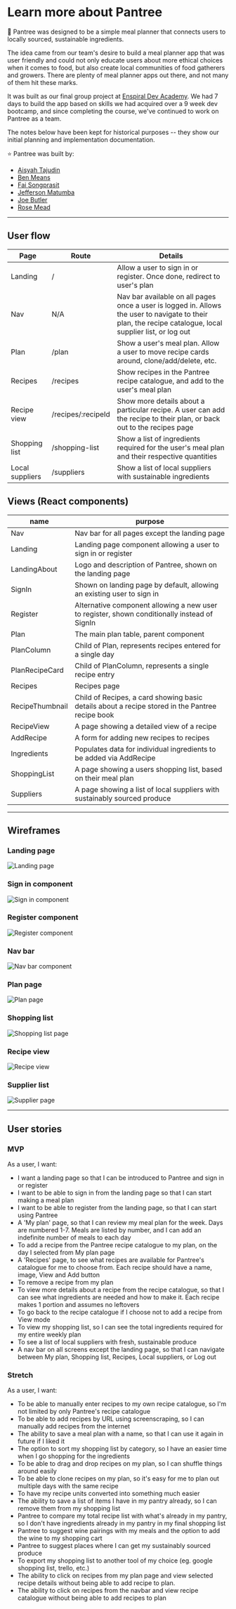 # Learn more about Pantree

🌱 Pantree was designed to be a simple meal planner that connects users to locally sourced, sustainable ingredients.

The idea came from our team's desire to build a meal planner app that was user friendly and could not only educate users about more ethical choices when it comes to food, but also create local communities of food gatherers and growers. There are plenty of meal planner apps out there, and not many of them hit these marks.

It was built as our final group project at [Enspiral Dev Academy](https://devacademy.co.nz/). We had 7 days to build the app based on skills we had acquired over a 9 week dev bootcamp, and since completing the course, we've continued to work on Pantree as a team.

The notes below have been kept for historical purposes -- they show our initial planning and implementation documentation.

⭐ Pantree was built by:

- [Aisyah Tajudin](https://github.com/aisyah-t)
- [Ben Means](https://github.com/benjamin-means)
- [Fai Songprasit](https://github.com/fai-songprasit)
- [Jefferson Matumba](https://github.com/JeffersonMat)
- [Joe Butler](https://github.com/joe-butler-dev)
- [Rose Mead](https://github.com/rose-mead)

---

## User flow

| Page | Route | Details |
| --- | --- | --- |
| Landing | / | Allow a user to sign in or register. Once done, redirect to user's plan |
| Nav | N/A | Nav bar available on all pages once a user is logged in. Allows the user to navigate to their plan, the recipe catalogue, local supplier list, or log out |
| Plan | /plan | Show a user's meal plan. Allow a user to move recipe cards around, clone/add/delete, etc. |
| Recipes | /recipes | Show recipes in the Pantree recipe catalogue, and add to the user's meal plan |
| Recipe view | /recipes/:recipeId | Show more details about a particular recipe. A user can add the recipe to their plan, or back out to the recipes page |
| Shopping list | /shopping-list | Show a list of ingredients required for the user's meal plan and their respective quantities |
| Local suppliers | /suppliers | Show a list of local suppliers with sustainable ingredients |

## Views (React components)

| name | purpose |
| --- | --- |
| Nav | Nav bar for all pages except the landing page |
| Landing | Landing page component allowing a user to sign in or register |
| LandingAbout | Logo and description of Pantree, shown on the landing page |
| SignIn | Shown on landing page by default, allowing an existing user to sign in |
| Register | Alternative component allowing a new user to register, shown conditionally instead of SignIn |
| Plan | The main plan table, parent component |
| PlanColumn | Child of Plan, represents recipes entered for a single day |
| PlanRecipeCard | Child of PlanColumn, represents a single recipe entry |
| Recipes | Recipes page |
| RecipeThumbnail | Child of Recipes, a card showing basic details about a recipe stored in the Pantree recipe book |
| RecipeView | A page showing a detailed view of a recipe |
| AddRecipe | A form for adding new recipes to recipes |
| Ingredients | Populates data for individual ingredients to be added via AddRecipe |
| ShoppingList | A page showing a users shopping list, based on their meal plan |
| Suppliers | A page showing a list of local suppliers with sustainably sourced produce |

---

## Wireframes

### Landing page

![Landing page](/project/images/landing_page.jpg 'Landing page')

### Sign in component

![Sign in component](/project/images/signin_component.jpg 'Sign in component')

### Register component

![Register component](/project/images/register_component.jpg 'Register component')

### Nav bar

![Nav bar component](/project/images/navbar.jpg 'Nav bar')

### Plan page

![Plan page](/project/images/plan.jpg 'Plan page')

### Shopping list

![Shopping list page](/project/images/shopping_list.jpg 'Shopping list page')

### Recipe view

![Recipe view](/project/images/view_recipe.jpg 'Recipe view')

### Supplier list

![Supplier page](/project/images/supplier_list.jpg 'Supplier page')

---

## User stories

### MVP

As a user, I want:

- I want a landing page so that I can be introduced to Pantree and sign in or register
- I want to be able to sign in from the landing page so that I can start making a meal plan
- I want to be able to register from the landing page, so that I can start using Pantree
- A 'My plan' page, so that I can review my meal plan for the week. Days are numbered 1-7. Meals are listed by number, and I can add an indefinite number of meals to each day
- To add a recipe from the Pantree recipe catalogue to my plan, on the day I selected from My plan page
- A 'Recipes' page, to see what recipes are available for Pantree's catalogue for me to choose from. Each recipe should have a name, image, View and Add button
- To remove a recipe from my plan
- To view more details about a recipe from the recipe catalogue, so that I can see what ingredients are needed and how to make it. Each recipe makes 1 portion and assumes no leftovers
- To go back to the recipe catalogue if I choose not to add a recipe from View mode
- To view my shopping list, so I can see the total ingredients required for my entire weekly plan
- To see a list of local suppliers with fresh, sustainable produce
- A nav bar on all screens except the landing page, so that I can navigate between My plan, Shopping list, Recipes, Local suppliers, or Log out

### Stretch

As a user, I want:

- To be able to manually enter recipes to my own recipe catalogue, so I'm not limited by only Pantree's recipe catalogue
- To be able to add recipes by URL using screenscraping, so I can manually add recipes from the internet
- The ability to save a meal plan with a name, so that I can use it again in future if I liked it
- The option to sort my shopping list by category, so I have an easier time when I go shopping for the ingredients
- To be able to drag and drop recipes on my plan, so I can shuffle things around easily
- To be able to clone recipes on my plan, so it's easy for me to plan out multiple days with the same recipe
- To have my recipe units converted into something much easier
- The ability to save a list of items I have in my pantry already, so I can remove them from my shopping list
- Pantree to compare my total recipe list with what's already in my pantry, so I don't have ingredients already in my pantry in my final shopping list
- Pantree to suggest wine pairings with my meals and the option to add the wine to my shopping cart
- Pantree to suggest places where I can get my sustainably sourced produce
- To export my shopping list to another tool of my choice (eg. google shopping list, trello, etc.)
- The ability to click on recipes from my plan page and view selected recipe details without being able to add recipe to plan.
- The ability to click on recipes from the navbar and view recipe catalogue without being able to add recipes to plan